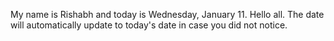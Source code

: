 My name is Rishabh and today is Wednesday, January 11. Hello all. The date will automatically update to today's date in case you did not notice.
